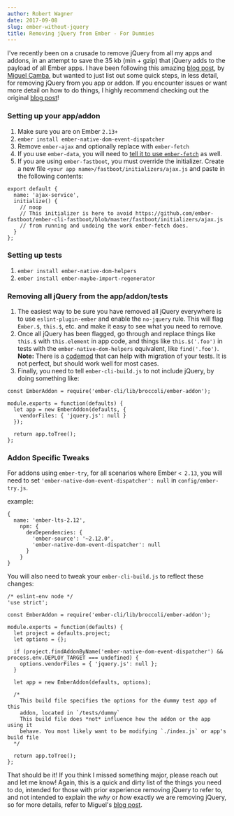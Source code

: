 ```yaml
---
author: Robert Wagner
date: 2017-09-08
slug: ember-without-jquery
title: Removing jQuery from Ember - For Dummies
---
```


I've recently been on a crusade to remove jQuery from all my apps and addons, in an attempt to save the 35 kb (min + gzip) that jQuery adds to the payload of all Ember apps. I have been following this amazing [blog post](http://miguelcamba.com/blog/2017/04/11/the-future-of-embers-testing-and-the-beheading-of-jquery/), by [Miguel Camba](https://twitter.com/MiguelCamba), but wanted to just list out some quick steps, in less detail, for removing jQuery from you app or addon. If you encounter issues or want more detail on how to do things, I highly recommend checking out the original [blog post](http://miguelcamba.com/blog/2017/04/11/the-future-of-embers-testing-and-the-beheading-of-jquery/)!

### Setting up your app/addon
1. Make sure you are on Ember `2.13+`
2. `ember install ember-native-dom-event-dispatcher`
4. Remove `ember-ajax` and optionally replace with `ember-fetch`
5. If you use `ember-data`, you will need to [tell it to use `ember-fetch`](https://github.com/ember-cli/ember-fetch#use-with-ember-data) as well.
6. If you are using `ember-fastboot`, you must override the initializer. Create a new file `<your app name>/fastboot/initializers/ajax.js` and paste in the following contents:

```
export default {
  name: 'ajax-service',
  initialize() {
    // noop
    // This initializer is here to avoid https://github.com/ember-fastboot/ember-cli-fastboot/blob/master/fastboot/initializers/ajax.js
    // from running and undoing the work ember-fetch does.
  }
};
```

### Setting up tests
1. `ember install ember-native-dom-helpers`
2. `ember install ember-maybe-import-regenerator`

### Removing all jQuery from the app/addon/tests
1. The easiest way to be sure you have removed all jQuery everywhere is to use `eslint-plugin-ember` and enable the `no-jquery` rule. This will flag `Ember.$`, `this.$`, etc. and make it easy to see what you need to remove.
2. Once all jQuery has been flagged, go through and replace things like `this.$` with `this.element` in app code, and things like `this.$('.foo')` in tests with the `ember-native-dom-helpers` equivalent, like `find('.foo')`. **Note:** There is a [codemod](https://github.com/simonihmig/ember-native-dom-helpers-codemod) that can help with migration of your tests. It is not perfect, but should work well for most cases.
3. Finally, you need to tell `ember-cli-build.js` to not include jQuery, by doing something like:

```
const EmberAddon = require('ember-cli/lib/broccoli/ember-addon');

module.exports = function(defaults) {
  let app = new EmberAddon(defaults, {
    vendorFiles: { 'jquery.js': null }
  });

  return app.toTree();
};
```

### Addon Specific Tweaks
For addons using `ember-try`, for all scenarios where Ember `< 2.13`, you will need to set `'ember-native-dom-event-dispatcher': null` in `config/ember-try.js`.

example:
```
{
  name: 'ember-lts-2.12',
    npm: {
      devDependencies: {
        'ember-source': '~2.12.0',
        'ember-native-dom-event-dispatcher': null
      }
    }
}
```

You will also need to tweak your `ember-cli-build.js` to reflect these changes:
```
/* eslint-env node */
'use strict';

const EmberAddon = require('ember-cli/lib/broccoli/ember-addon');

module.exports = function(defaults) {
  let project = defaults.project;
  let options = {};

  if (project.findAddonByName('ember-native-dom-event-dispatcher') && process.env.DEPLOY_TARGET === undefined) {
    options.vendorFiles = { 'jquery.js': null };
  }

  let app = new EmberAddon(defaults, options);

  /*
    This build file specifies the options for the dummy test app of this
    addon, located in `/tests/dummy`
    This build file does *not* influence how the addon or the app using it
    behave. You most likely want to be modifying `./index.js` or app's build file
  */

  return app.toTree();
};
```

That should be it! If you think I missed something major, please reach out and let me know! Again, this is a quick and dirty list of the things you need to do, intended for those with prior experience removing jQuery to refer to, and not intended to explain the *why* or *how* exactly we are removing jQuery, so for more details, refer to Miguel's [blog post](http://miguelcamba.com/blog/2017/04/11/the-future-of-embers-testing-and-the-beheading-of-jquery/).
